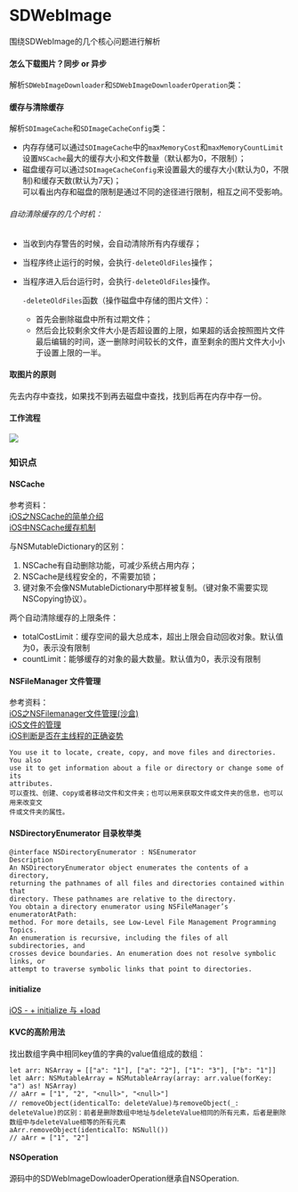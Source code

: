 # SDWebImage

 围绕SDWebImage的几个核心问题进行解析

#### 怎么下载图片？同步 or 异步
解析`SDWebImageDownloader`和`SDWebImageDownloaderOperation`类：  

	
#### 缓存与清除缓存
解析`SDImageCache`和`SDImageCacheConfig`类：  

* 内存存储可以通过`SDImageCache`中的`maxMemoryCost`和`maxMemoryCountLimit`设置`NSCache`最大的缓存大小和文件数量（默认都为0，不限制）；  
* 磁盘缓存可以通过`SDImageCacheConfig`来设置最大的缓存大小(默认为0，不限制)和缓存天数(默认为7天)；  
	可以看出内存和磁盘的限制是通过不同的途径进行限制，相互之间不受影响。  
	
###### 自动清除缓存的几个时机：  

* 当收到内存警告的时候，会自动清除所有内存缓存；  
* 当程序终止运行的时候，会执行`-deleteOldFiles`操作；  
* 当程序进入后台运行时，会执行`-deleteOldFiles`操作。  
	
	`-deleteOldFiles`函数（操作磁盘中存储的图片文件）：  
	* 首先会删除磁盘中所有过期文件；  
	* 然后会比较剩余文件大小是否超设置的上限，如果超的话会按照图片文件最后编辑的时间，逐一删除时间较长的文件，直至剩余的图片文件大小小于设置上限的一半。
	
#### 取图片的原则  
先去内存中查找，如果找不到再去磁盘中查找，找到后再在内存中存一份。

#### 工作流程

![](/Users/liushuo199/Documents/LearnNote/--kiushuo/image/SDWebImage工作流程.png)

### 知识点

#### NSCache
参考资料：  
[iOS之NSCache的简单介绍](http://www.jianshu.com/p/8ad9ff204f73)  
[iOS中NSCache缓存机制](http://www.jianshu.com/p/245c78aa6563)  

与NSMutableDictionary的区别：  

1. NSCache有自动删除功能，可减少系统占用内存；
2. NSCache是线程安全的，不需要加锁；
3. 键对象不会像NSMutableDictionary中那样被复制。（键对象不需要实现NSCopying协议）。  

两个自动清除缓存的上限条件：  

* totalCostLimit：缓存空间的最大总成本，超出上限会自动回收对象。默认值为0，表示没有限制  
* countLimit：能够缓存的对象的最大数量。默认值为0，表示没有限制

#### NSFileManager 文件管理
参考资料：  
[iOS之NSFilemanager文件管理(沙盒)](http://www.jianshu.com/p/a08cf375043a)  
[iOS文件的管理](http://www.jianshu.com/p/2bd3808842fc)  
[iOS判断是否在主线程的正确姿势](http://www.jianshu.com/p/7f68a3d5b07d)  



```
You use it to locate, create, copy, and move files and directories. You also 
use it to get information about a file or directory or change some of its 
attributes. 
可以查找、创建、copy或者移动文件和文件夹；也可以用来获取文件或文件夹的信息，也可以用来改变文
件或文件夹的属性。
```
#### NSDirectoryEnumerator 目录枚举类

```
@interface NSDirectoryEnumerator : NSEnumerator
Description	
An NSDirectoryEnumerator object enumerates the contents of a directory,
returning the pathnames of all files and directories contained within that 
directory. These pathnames are relative to the directory.
You obtain a directory enumerator using NSFileManager’s enumeratorAtPath: 
method. For more details, see Low-Level File Management Programming Topics.
An enumeration is recursive, including the files of all subdirectories, and 
crosses device boundaries. An enumeration does not resolve symbolic links, or 
attempt to traverse symbolic links that point to directories.

```
#### initialize
[iOS - + initialize 与 +load](http://www.jianshu.com/p/9368ce9bb8f9)

#### KVC的高阶用法

找出数组字典中相同key值的字典的value值组成的数组：

``` 
let arr: NSArray = [["a": "1"], ["a": "2"], ["1": "3"], ["b": "1"]]
let aArr: NSMutableArray = NSMutableArray(array: arr.value(forKey: "a") as! NSArray)
// aArr = ["1", "2", "<null>", "<null>"]
// removeObject(identicalTo: deleteValue)与removeObject(_: deleteValue)的区别：前者是删除数组中地址与deleteValue相同的所有元素，后者是删除数组中与deleteValue相等的所有元素
aArr.removeObject(identicalTo: NSNull())
// aArr = ["1", "2"]
```

#### NSOperation

源码中的SDWebImageDowloaderOperation继承自NSOperation.   

